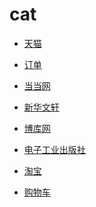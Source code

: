 # cat


<div id = "首"></div>
<script src = "../js/首.js"></script>


* [天猫](https://www.tmall.com/)
* [订单](https://h5.m.taobao.com/mlapp/olist.html)


* [当当网](https://dangdang.m.tmall.com/)
* [新华文轩](https://winshare.m.tmall.com/)
* [博库网](https://bokuts.m.tmall.com/)
* [电子工业出版社](https://dzgycbs.m.tmall.com/)


* [淘宝](https://m.taobao.com/)
* [购物车](https://main.m.taobao.com/cart/index.html)
